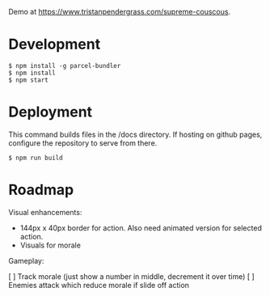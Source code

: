 Demo at https://www.tristanpendergrass.com/supreme-couscous.

# Development

```
$ npm install -g parcel-bundler
$ npm install
$ npm start
```

# Deployment

This command builds files in the /docs directory. If hosting on github pages, configure the repository to serve from there.

```
$ npm run build
```

# Roadmap

Visual enhancements:

- 144px x 40px border for action. Also need animated version for selected action.
- Visuals for morale

Gameplay:

[ ] Track morale (just show a number in middle, decrement it over time)
[ ] Enemies attack which reduce morale if slide off action
